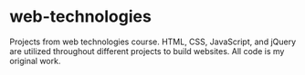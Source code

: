 # web-technologies
Projects from web technologies course. HTML, CSS, JavaScript, and jQuery are utilized throughout different projects to build websites. All code is my original work.
